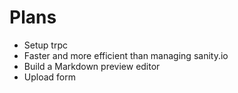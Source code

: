 # Plans

- Setup trpc
- Faster and more efficient than managing sanity.io
- Build a Markdown preview editor
- Upload form
